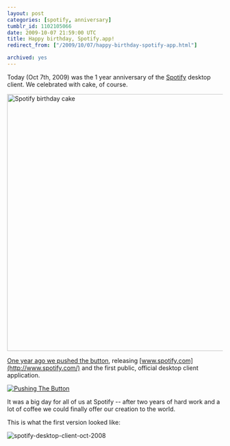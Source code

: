```yaml
---
layout: post
categories: [spotify, anniversary]
tumblr_id: 1102105066  
date: 2009-10-07 21:59:00 UTC
title: Happy birthday, Spotify.app!
redirect_from: ["/2009/10/07/happy-birthday-spotify-app.html"]

archived: yes
---
```


Today (Oct 7th, 2009) was the 1 year anniversary of the [Spotify](http://www.spotify.com/) desktop client. We celebrated with cake, of course.

<img src="//farm4.static.flickr.com/3522/3990674101_f402eecfd5_o.jpg" width="600" alt="Spotify birthday cake" />

[One year ago we pushed the button](http://rsms.me/2008/10/07/spotify-official-release.html), releasing [www.spotify.com](http://www.spotify.com/) and the first public, official desktop client application.

<a href="http://www.flickr.com/photos/rsms/sets/72157607825941639/" title="Pushing the button"><img src="//farm4.static.flickr.com/3109/2921943136_ee275f44fd_b.jpg" alt="Pushing The Button" /></a>

It was a big day for all of us at Spotify -- after two years of hard work and a lot of coffee we could finally offer our creation to the world.

This is what the first version looked like:

<img src="//farm3.static.flickr.com/2521/3991445028_fb36417c55_o.png" alt="spotify-desktop-client-oct-2008" />
